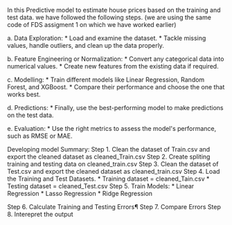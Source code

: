 In this Predictive model to estimate house prices based on the training and test data. we have followed the following steps. (we are using the same code of FDS assigment 1 on which we have worked earlier)

 a. Data Exploration:
      * Load and examine the dataset.
      * Tackle missing values, handle outliers, and clean up the data properly.
        
 b. Feature Engineering or Normalization:
      * Convert any categorical data into numerical values.
      * Create new features from the existing data if required.

 c. Modelling:
      * Train different models like Linear Regression, Random Forest, and XGBoost.
      * Compare their performance and choose the one that works best.

 d. Predictions:
      * Finally, use the best-performing model to make predictions on the test data.

 e. Evaluation:
      * Use the right metrics to assess the model's performance, such as RMSE or MAE.

Developing model Summary:
Step 1. Clean the dataset of Train.csv and export the cleaned dataset as cleaned_Train.csv
Step 2. Create spliting training and testing data on cleaned_train.csv
Step 3. Clean the dataset of Test.csv and export the cleaned dataset as cleaned_train.csv
Step 4. Load the Training and Test Datasets.
               * Training dataset = cleaned_Tain.csv
               * Testing dataset = cleaned_Test.csv
Step 5. Train Models:
               * Linear Regression
               * Lasso Regression
               * Ridge Regression
    
Step 6. Calculate Training and Testing Errors¶
Step 7. Compare Errors
Step 8. Interepret the output
